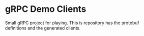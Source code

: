 # gRPC Demo Clients
Small gRPC project for playing. This is repository has the protobuf definitions and the generated clients.
